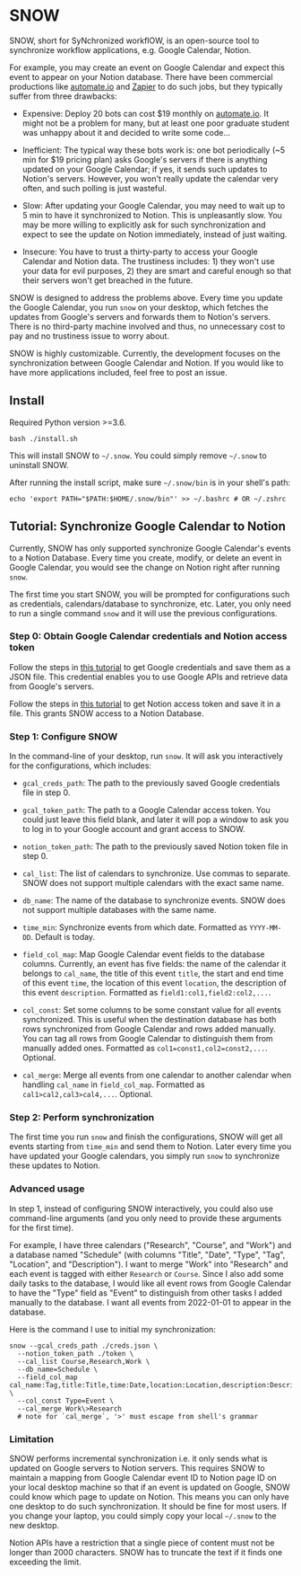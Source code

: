 # SNOW

SNOW, short for SyNchronized workflOW, is an open-source tool to synchronize workflow applications, e.g. Google Calendar, Notion.

For example, you may create an event on Google Calendar and expect this event to appear on your Notion database. There have been commercial productions like [automate.io](https://automate.io/) and [Zapier](https://zapier.com/) to do such jobs, but they typically suffer from three drawbacks:

- Expensive: Deploy 20 bots can cost $19 monthly on [automate.io](https://automate.io/). It might not be a problem for many, but at least one poor graduate student was unhappy about it and decided to write some code...

- Inefficient: The typical way these bots work is: one bot periodically (~5 min for $19 pricing plan) asks Google's servers if there is anything updated on your Google Calendar; if yes, it sends such updates to Notion's servers. However, you won't really update the calendar very often, and such polling is just wasteful.

- Slow: After updating your Google Calendar, you may need to wait up to 5 min to have it synchronized to Notion. This is unpleasantly slow. You may be more willing to explicitly ask for such synchronization and expect to see the update on Notion immediately, instead of just waiting.

- Insecure: You have to trust a thirty-party to access your Google Calendar and Notion data. The trustiness includes: 1) they won't use your data for evil purposes, 2) they are smart and careful enough so that their servers won't get breached in the future.

SNOW is designed to address the problems above. Every time you update the Google Calendar, you run `snow` on your desktop, which fetches the updates from Google's servers and forwards them to Notion's servers. There is no third-party machine involved and thus, no unnecessary cost to pay and no trustiness issue to worry about.

SNOW is highly customizable. Currently, the development focuses on the synchronization between Google Calendar and Notion. If you would like to have more applications included, feel free to post an issue.

## Install

Required Python version >=3.6.

```shell
bash ./install.sh
```

This will install SNOW to `~/.snow`. You could simply remove `~/.snow` to uninstall SNOW.

After running the install script, make sure `~/.snow/bin` is in your shell's path:

```shell
echo 'export PATH="$PATH:$HOME/.snow/bin"' >> ~/.bashrc # OR ~/.zshrc
```

## Tutorial: Synchronize Google Calendar to Notion

Currently, SNOW has only supported synchronize Google Calendar's events to a Notion Database. Every time you create, modify, or delete an event in Google Calendar, you would see the change on Notion right after running `snow`.

The first time you start SNOW, you will be prompted for configurations such as credentials, calendars/database to synchronize, etc. Later, you only need to run a single command `snow` and it will use the previous configurations.

### Step 0: Obtain Google Calendar credentials and Notion access token

Follow the steps in [this tutorial](src/service/gcal/README.md) to get Google credentials and save them as a JSON file. This credential enables you to use Google APIs and retrieve data from Google's servers.

Follow the steps in [this tutorial](src/service/notion/README.md) to get Notion access token and save it in a file. This grants SNOW access to a Notion Database.

### Step 1: Configure SNOW

In the command-line of your desktop, run `snow`. It will ask you interactively for the configurations, which includes:

- `gcal_creds_path`: The path to the previously saved Google credentials file in step 0.

- `gcal_token_path`: The path to a Google Calendar access token. You could just leave this field blank, and later it will pop a window to ask you to log in to your Google account and grant access to SNOW.

- `notion_token_path`: The path to the previously saved Notion token file in step 0.

- `cal_list`: The list of calendars to synchronize. Use commas to separate. SNOW does not support multiple calendars with the exact same name.

- `db_name`: The name of the database to synchronize events. SNOW does not support multiple databases with the same name.

- `time_min`: Synchronize events from which date. Formatted as `YYYY-MM-DD`. Default is today.

- `field_col_map`: Map Google Calendar event fields to the database columns. Currently, an event has five fields: the name of the calendar it belongs to `cal_name`, the title of this event `title`, the start and end time of this event `time`, the location of this event `location`, the description of this event `description`. Formatted as `field1:col1,field2:col2,...`.

- `col_const`: Set some columns to be some constant value for all events synchronized. This is useful when the destination database has both rows synchronized from Google Calendar and rows added manually. You can tag all rows from Google Calendar to distinguish them from manually added ones. Formatted as `col1=const1,col2=const2,...`. Optional.

- `cal_merge`: Merge all events from one calendar to another calendar when handling `cal_name` in `field_col_map`. Formatted as `cal1>cal2,cal3>cal4,...`. Optional.

### Step 2: Perform synchronization

The first time you run `snow` and finish the configurations, SNOW will get all events starting from `time_min` and send them to Notion. Later every time you have updated your Google calendars, you simply run `snow` to synchronize these updates to Notion.

### Advanced usage

In step 1, instead of configuring SNOW interactively, you could also use command-line arguments (and you only need to provide these arguments for the first time).

For example, I have three calendars ("Research", "Course", and "Work") and a database named "Schedule" (with columns "Title", "Date", "Type", "Tag", "Location", and "Description"). I want to merge "Work" into "Research" and each event is tagged with either `Research` or `Course`. Since I also add some daily tasks to the database, I would like all event rows from Google Calendar to have the "Type" field as "Event" to distinguish from other tasks I added manually to the database. I want all events from 2022-01-01 to appear in the database.

Here is the command I use to initial my synchronization:

```shell
snow --gcal_creds_path ./creds.json \
  --notion_token_path ./token \
  --cal_list Course,Research,Work \
  --db_name=Schedule \
  --field_col_map cal_name:Tag,title:Title,time:Date,location:Location,description:Description \
  --col_const Type=Event \
  --cal_merge Work\>Research
  # note for `cal_merge`, '>' must escape from shell's grammar
```

### Limitation

SNOW performs incremental synchronization i.e. it only sends what is updated on Google servers to Notion servers. This requires SNOW to maintain a mapping from Google Calendar event ID to Notion page ID on your local desktop machine so that if an event is updated on Google, SNOW could know which page to update on Notion. This means you can only have one desktop to do such synchronization. It should be fine for most users. If you change your laptop, you could simply copy your local `~/.snow` to the new desktop.

Notion APIs have a restriction that a single piece of content must not be longer than 2000 characters. SNOW has to truncate the text if it finds one exceeding the limit.
